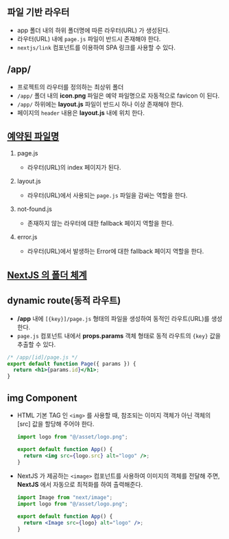 ## 파일 기반 라우터

- app 폴더 내의 하위 폴더명에 따른 라우터(URL) 가 생성된다.
- 라우터(URL) 내에 `page.js` 파일이 반드시 존재해야 한다.
- `nextjs/link` 컴포넌트를 이용하여 SPA 링크를 사용할 수 있다.

## /app/

- 프로젝트의 라우터를 정의하는 최상위 폴더
- `/app/` 폴더 내의 **icon.png** 파일은 예약 파일명으로 자동적으로 favicon 이 된다.
- `/app/` 하위에는 **layout.js** 파일이 반드시 하나 이상 존재해야 한다.
- 페이지의 `header` 내용은 **layout.js** 내에 위치 한다.

## [예약된 파일명](https://nextjs.org/docs/app/api-reference/file-conventions)

1. page.js

   - 라우터(URL)의 index 페이지가 된다.

2. layout.js

   - 라우터(URL)에서 사용되는 `page.js` 파일을 감싸는 역할을 한다.

3. not-found.js

   - 존재하지 않는 라우터에 대한 fallback 페이지 역할을 한다.

4. error.js

   - 라우터(URL)에서 발생하는 Error에 대한 fallback 페이지 역할을 한다.

## [NextJS 의 폴더 체계](https://nextjs.org/docs/app/building-your-application/routing/colocation)

## dynamic route(동적 라우트)

- **/app** 내에 `[{key}]/page.js` 형태의 파일을 생성하여 동적인 라우트(URL)를 생성한다.
- `page.js` 컴포넌트 내에서 **props.params** 객체 형태로 동적 라우트의 `{key}` 값을 추출할 수 있다.

```jsx
/* /app/[id]/page.js */
export default function Page({ params }) {
  return <h1>{params.id}</h1>;
}
```

## img Component

- HTML 기본 TAG 인 `<img>` 를 사용할 때, 참조되는 이미지 객체가 아닌 객체의 [src] 값을 할당해 주어야 한다.

  ```jsx
  import logo from "@/asset/logo.png";

  export default function App() {
    return <img src={logo.src} alt="logo" />;
  }
  ```

- NextJS 가 제공하는 `<image>` 컴포넌트를 사용하여 이미지의 객체를 전달해 주면, **NextJS** 에서 자동으로 최적화를 하여 출력해준다.

  ```jsx
  import Image from "next/image";
  import logo from "@/asset/logo.png";

  export default function App() {
    return <Image src={logo} alt="logo" />;
  }
  ```
